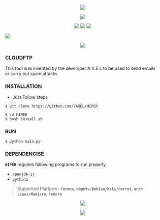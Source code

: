 <!-- HIPER -->
<p align="center">
<img src="https://img.shields.io/badge/HIPER TOOL-bg?style=for-the-badge">
<p align="center">
<img src="https://img.shields.io/badge/POWERFUL TOOL V1.0-orange?style=for-the-badge">
<p align="center">
<img src="https://img.shields.io/badge/Author-A.X.E.L-red?style=flat-square">
<img src="https://img.shields.io/badge/Open%20Source-Yes-magenta?style=flat-square">
<img src="https://img.shields.io/badge/Written%20In-BASH,PYTHON,JAVA-cyan?style=flat-square">
</p>
<img src="https://github.com/7AXEL/CLOUDFTP/blob/main/system/assets/logo.jpg">
</p>

<p align="center">
<img src="https://img.shields.io/badge/   DISCLAIMER   -yellow?style=for-the-badge">

### CLOUDFTP
This tool was invented by the developer A.X.E.L to be used to send emails or carry out spam attacks
### INSTALLATION
- Just Follow steps
```
$ git clone https://github.com/7AXEL/HIPER
```
```
$ cd HIPER
$ bash install.sh
```
### RUN
```
$ python main.py
```
### DEPENDENCISE

**`HIPER`** requires following programs to run properly
- `openjdk-17`
- `python3`
> Supported Platform : **`Termux`**, **`Ubuntu/Debian/Kali/Parrot`**, **`Arch Linux/Manjaro`**, **`Fedora`**
<p align="center">
<img src="https://img.shields.io/badge/OTHERS TOOLS-COMINGSON-magenta?style=flat-square">
<p align="center">
<img src="https://img.shields.io/badge/A.X.E.L-brown?style=flat-square">
